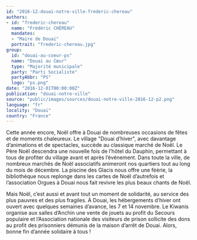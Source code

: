 ```yaml
---
id: "2016-12-douai-notre-ville-frederic-chereau"
authors:
- id: "frederic-chereau"
  name: "Frédéric CHÉREAU"
  mandates: 
  - "Maire de Douai"
  portrait: "frederic-chereau.jpg"
group:
  id: "douai-au-coeur-ps"
  name: "Douai au Cœur"
  type: "Majorité municipale"
  party: "Parti Socialiste"
  partyAbbr: "PS"
  logo: "ps.png"
date: "2016-12-01T00:00:00Z"
publication: "douai-notre-ville"
source: "public/images/sources/douai-notre-ville-2016-12-p2.png"
language: "fr"
locality: "Douai"
country: "France"
---
```


Cette année encore, Noël offre à Douai de nombreuses occasions de fêtes et de moments chaleureux. Le village "Douai d’hiver", avec davantage d’animations et de spectacles, succède au classique marché de Noël. Le Père Noël descendra une nouvelle fois de l’hôtel du Dauphin, permettant à tous de profiter du village avant et après l’événement. Dans toute la ville, de nombreux marchés de Noël associatifs animeront nos quartiers tout au long du mois de décembre. La piscine des Glacis nous offre une féérie, la bibliothèque nous replonge dans les cartes de Noël d’autrefois et l’association Orgues à Douai nous fait revivre les plus beaux chants de Noël.

Mais Noël, c’est aussi et avant tout un moment de solidarité, au service des plus pauvres et des plus fragiles. À Douai, les hébergements d’hiver ont ouvert avec quelques semaines d’avance, les 7 et 14 novembre. Le Kiwanis organise aux salles d’Anchin une vente de jouets au profit du Secours populaire et l’Association nationale des visiteurs de prison sollicite des dons au profit des prisonniers démunis de la maison d’arrêt de Douai. Alors, bonne fin d’année solidaire à tous !
